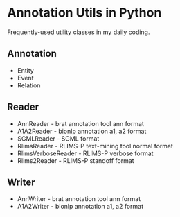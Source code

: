 Annotation Utils in Python
================================

Frequently-used utility classes in my daily coding.

Annotation
----------
* Entity
* Event
* Relation

Reader
------
* AnnReader - brat annotation tool ann format
* A1A2Reader - bionlp annotation a1, a2 format
* SGMLReader - SGML format
* RlimsReader - RLIMS-P text-mining tool normal format 
* RlimsVerboseReader - RLIMS-P verbose format
* Rlims2Reader - RLIMS-P standoff format

Writer
------
* AnnWriter - brat annotation tool ann format
* A1A2Writer - bionlp annotation a1, a2 format